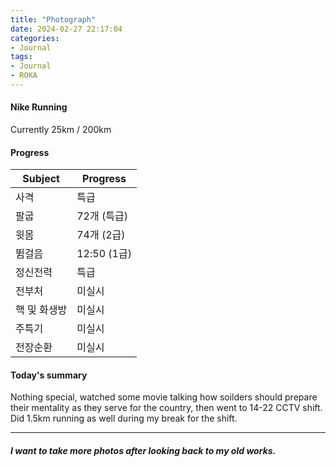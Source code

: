 ```yaml
---
title: "Photograph"
date: 2024-02-27 22:17:04
categories:
- Journal
tags:
- Journal
- ROKA
---
```


#### Nike Running
Currently 25km / 200km

#### Progress
|Subject|Progress|
|-----|-----|
|사격|특급|
|팔굽|72개 (특급)|
|윗몸|74개 (2급)|
|뜀걸음|12:50 (1급)|
|정신전력|특급|
|전부처|미실시|
|핵 및 화생방|미실시|
|주특기|미실시|
|전장순환|미실시|

#### Today's summary
Nothing special, watched some movie talking how soilders should prepare their mentality as they serve for the country, then went to 14-22 CCTV shift. Did 1.5km running as well during my break for the shift.

---
##### I want to take more photos after looking back to my old works.